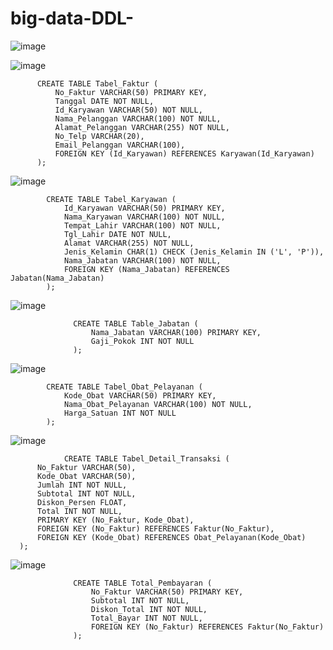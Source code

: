 # big-data-DDL-

![image](https://github.com/user-attachments/assets/cf2f03dd-9ee7-4ad7-ab28-aa3fa2bd40bc)

![image](https://github.com/user-attachments/assets/0eba768a-d1f4-406f-a4e0-f4d4881688b4)

          CREATE TABLE Tabel_Faktur (  
              No_Faktur VARCHAR(50) PRIMARY KEY,                  
              Tanggal DATE NOT NULL,                             
              Id_Karyawan VARCHAR(50) NOT NULL,                 
              Nama_Pelanggan VARCHAR(100) NOT NULL,             
              Alamat_Pelanggan VARCHAR(255) NOT NULL,           
              No_Telp VARCHAR(20),                              
              Email_Pelanggan VARCHAR(100),                     
              FOREIGN KEY (Id_Karyawan) REFERENCES Karyawan(Id_Karyawan)
          );

![image](https://github.com/user-attachments/assets/3e50cf8a-0fbd-47cb-9da2-35933b92ffdd)
  
            CREATE TABLE Tabel_Karyawan (  
                Id_Karyawan VARCHAR(50) PRIMARY KEY,
                Nama_Karyawan VARCHAR(100) NOT NULL,
                Tempat_Lahir VARCHAR(100) NOT NULL, 
                Tgl_Lahir DATE NOT NULL,            
                Alamat VARCHAR(255) NOT NULL,       
                Jenis_Kelamin CHAR(1) CHECK (Jenis_Kelamin IN ('L', 'P')),
                Nama_Jabatan VARCHAR(100) NOT NULL,                  
                FOREIGN KEY (Nama_Jabatan) REFERENCES Jabatan(Nama_Jabatan)
            );

![image](https://github.com/user-attachments/assets/68009086-0d8c-4b8e-bd62-1ecc91d29f50)
             
              
                  CREATE TABLE Table_Jabatan (  
                      Nama_Jabatan VARCHAR(100) PRIMARY KEY,
                      Gaji_Pokok INT NOT NULL               
                  );

![image](https://github.com/user-attachments/assets/94bcd005-4cb9-41ea-a0af-e56c275b7af8)

            CREATE TABLE Tabel_Obat_Pelayanan (  
                Kode_Obat VARCHAR(50) PRIMARY KEY,                  
                Nama_Obat_Pelayanan VARCHAR(100) NOT NULL,          
                Harga_Satuan INT NOT NULL                           
            );
![image](https://github.com/user-attachments/assets/163a9d6e-fc97-4877-be21-857917c17278)
      
                CREATE TABLE Tabel_Detail_Transaksi (  
          No_Faktur VARCHAR(50),                              
          Kode_Obat VARCHAR(50),                              
          Jumlah INT NOT NULL,                                
          Subtotal INT NOT NULL,                              
          Diskon_Persen FLOAT,                                
          Total INT NOT NULL,                                 
          PRIMARY KEY (No_Faktur, Kode_Obat),                 
          FOREIGN KEY (No_Faktur) REFERENCES Faktur(No_Faktur),
          FOREIGN KEY (Kode_Obat) REFERENCES Obat_Pelayanan(Kode_Obat)
      );



![image](https://github.com/user-attachments/assets/32272d5a-5a99-40e4-a210-2635478208cb)
                  
                  
                  CREATE TABLE Total_Pembayaran (  
                      No_Faktur VARCHAR(50) PRIMARY KEY,                   
                      Subtotal INT NOT NULL,                               
                      Diskon_Total INT NOT NULL,                           
                      Total_Bayar INT NOT NULL,                            
                      FOREIGN KEY (No_Faktur) REFERENCES Faktur(No_Faktur) 
                  );
